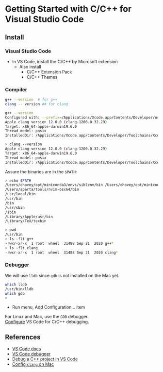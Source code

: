 # Getting Started with C/C++ for Visual Studio Code

## Install

### Visual Studio Code

* In VS Code, install the C/C++ by Microsoft extension
  * Also install
    * C/C++ Extension Pack
    * C/C++ Themes

### Compiler

```bash
g++ --version  # for g++
clang -- version ## for clang

g++ --version
Configured with: --prefix=/Applications/Xcode.app/Contents/Developer/usr --with-gxx-include-dir=/Library/Developer/CommandLineTools/SDKs/MacOSX.sdk/usr/include/c++/4.2.1
Apple clang version 12.0.0 (clang-1200.0.32.29)
Target: x86_64-apple-darwin19.6.0
Thread model: posix
InstalledDir: /Applications/Xcode.app/Contents/Developer/Toolchains/XcodeDefault.xctoolchain/usr/bin

> clang --version
Apple clang version 12.0.0 (clang-1200.0.32.29)
Target: x86_64-apple-darwin19.6.0
Thread model: posix
InstalledDir: /Applications/Xcode.app/Contents/Developer/Toolchains/XcodeDefault.xctoolchain/usr/bin
```

Assure the binaries are in the `$PATH`:

```bash
> echo $PATH
/Users/chovey/opt/miniconda3/envs/siblenv/bin /Users/chovey/opt/miniconda3/condabin 
/Users/sparta/tools/nvim-osx64/bin 
/usr/local/bin 
/usr/bin 
/bin 
/usr/sbin 
/sbin 
/Library/Apple/usr/bin 
/Library/TeX/texbin

> pwd
/usr/bin
> ls -flt g++
-rwxr-xr-x  1 root  wheel  31488 Sep 21  2020 g++*
> ls -flt clang
-rwxr-xr-x  1 root  wheel  31488 Sep 21  2020 clang*
```

### Debugger

We will use `lldb` since `gdb` is not installed on the Mac yet.

```bash
which lldb                                                             (siblenv)
/usr/bin/lldb
which gdb                                                              (siblenv)
>
```

* Run menu, Add Configuration... item

For Linux and Mac, use the `GDB` debugger.  
[Configure](https://code.visualstudio.com/docs/cpp/launch-json-reference) VS Code 
for C/C++ debugging.

## References

* [VS Code docs](https://code.visualstudio.com/docs/languages/cpp)
* [VS Code debugger](https://code.visualstudio.com/docs/cpp/cpp-debug)
* [Debug a C++ project in VS Code](https://youtu.be/G9gnSGKYIg4)
* [Config `clang` on Mac](https://code.visualstudio.com/docs/cpp/config-clang-mac)
